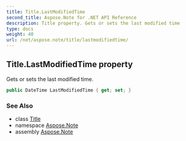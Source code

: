 ```yaml
---
title: Title.LastModifiedTime
second_title: Aspose.Note for .NET API Reference
description: Title property. Gets or sets the last modified time
type: docs
weight: 40
url: /net/aspose.note/title/lastmodifiedtime/
---
```

## Title.LastModifiedTime property

Gets or sets the last modified time.

```csharp
public DateTime LastModifiedTime { get; set; }
```

### See Also

* class [Title](../)
* namespace [Aspose.Note](../../title/)
* assembly [Aspose.Note](../../../)


